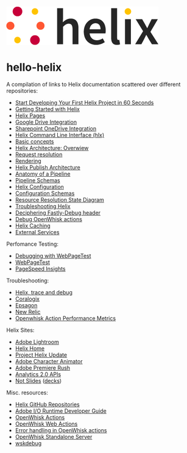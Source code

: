 <!-- 
  ~ Licensed to the Apache Software Foundation (ASF) under one or more
  ~ contributor license agreements.  See the NOTICE file distributed with
  ~ this work for additional information regarding copyright ownership.
  ~ The ASF licenses this file to You under the Apache License, Version 2.0
  ~ (the "License"); you may not use this file except in compliance with
  ~ the License.  You may obtain a copy of the License at
  ~
  ~      http://www.apache.org/licenses/LICENSE-2.0
  ~
  ~ Unless required by applicable law or agreed to in writing, software
  ~ distributed under the License is distributed on an "AS IS" BASIS,
  ~ WITHOUT WARRANTIES OR CONDITIONS OF ANY KIND, either express or implied.
  ~ See the License for the specific language governing permissions and
  ~ limitations under the License.
  -->
![helix-logo](/helix_logo.png) <!-- this image is served from this content repository -->

# hello-helix

A compilation of links to Helix documentation scattered over different repositories:

* [Start Developing Your First Helix Project in 60 Seconds](https://www.project-helix.io/)
* [Getting Started with Helix](https://github.com/adobe/helix-home/blob/master/getting-started.md)
* [Helix Pages](https://github.com/adobe/helix-pages)
* [Google Drive Integration](https://github.com/adobe/helix-pages#how-to-use-with-google-drive)
* [Sharepoint OneDrive Integration](https://github.com/adobe-private/helix-word2md#setting-up-a-shared-folder-in-onedrive)
* [Helix Command Line Interface (hlx)](https://github.com/adobe/helix-cli/blob/master/README.md)
* [Basic concepts](https://github.com/adobe/helix-cli/blob/master/docs/concepts.md)
* [Helix Architecture: Overwiew](https://github.com/adobe/helix-home/blob/master/architecture.md)
* [Request resolution](https://github.com/adobe/helix-central-deploy-action/issues/5#issuecomment-486888064)
* [Rendering](https://github.com/adobe/helix-cli/blob/master/docs/usage.md)
* [Helix Publish Architecture](https://github.com/adobe/helix-publish/tree/master/docs)
* [Anatomy of a Pipeline](https://github.com/adobe/helix-pipeline#anatomy-of-a-pipeline)
* [Pipeline Schemas](https://github.com/adobe/helix-pipeline/blob/master/docs/README.md#readme)
* [Helix Configuration](https://github.com/adobe/helix-shared/blob/master/CONFIGURATION.md#configuration-design-guide)
* [Configuration Schemas](https://github.com/adobe/helix-shared/blob/master/docs/config.schema.md)
* [Resource Resolution State Diagram](https://github.com/adobe/helix-central-deploy-action/issues/5#issuecomment-486888064)
* [Troubleshooting Helix](https://github.com/adobe/project-helix.io/blob/master/doc/general/troubleshooting.md#troubleshooting-helix)
* [Deciphering Fastly-Debug header](https://support.fastly.com/hc/en-us/community/posts/360040167211-Deciphering-Fastly-Debug-header)
* [Debug OpenWhisk actions](https://github.com/adobe/project-helix.io/blob/master/doc/general/troubleshooting.md#debug-openwhisk-action)
* [Helix Caching](https://www.project-helix.io/doc/general/shared-caching.html)
* [External Services](https://github.com/adobe/project-helix/blob/master/SERVICES.md)

Perfomance Testing:

* [Debugging with WebPageTest](https://docs.fastly.com/guides/debugging/debugging-with-webpagetest#)
* [WebPageTest](https://www.webpagetest.org/)
* [PageSpeed Insights](https://developers.google.com/speed/pagespeed/insights/)

Troubleshooting:

* [Helix, trace and debug](https://acapt.adobeio-static.net/helix-tracedebug-latest/index.html#334f2aa9ea5d41428f2aa9ea5de142d1)
* [Coralogix](https://helix.coralogix.com/#/query/logs)
* [Epsagon](https://dashboard.epsagon.com/search)
* [New Relic](https://synthetics.newrelic.com/accounts/2429334/monitors/1f629e6f-5192-405e-bcfa-eef283ed0d27)
* [Openwhisk Action Performance Metrics](https://insights-grafana-prod.adobe.io/d/Oew1lvymk/openwhisk-action-performance-metrics?var-namespace=helix&from=now-15m&to=now&orgId=1&refresh=10s)

Helix Sites:

* [Adobe Lightroom](https://lr.adobelanding.com)
* [Helix Home](https://helix-home-adobe.project-helix.page/README.html)
* [Project Helix Update](https://not-slides-davidnuescheler.project-helix.page/decks/helix-update-q3.html)
* [Adobe Character Animator](https://character-landing-davidnuescheler.project-helix.page)
* [Adobe Premiere Rush](https://rush-landing-davidnuescheler.project-helix.page)
* [Analytics 2.0 APIs](https://analytics-2-0-apis-davidnuescheler.project-helix.page/README.html)
* [Not Slides](https://not-slides-davidnuescheler.project-helix.page/decks/helix-update-q3.html) ([decks](https://drive.google.com/drive/folders/1ELX0MvQewlIGVBsTsfVBzszd18pzTaLC))

Misc. resources:

* [Helix GitHub Repositories](https://github.com/search?p=1&q=topic%3Ahelix+org%3Aadobe&type=Repositories)
* [Adobe I/O Runtime Developer Guide](https://github.com/AdobeDocs/adobeio-runtime/tree/master#adobe-io-runtime-developer-guide)
* [OpenWhisk Actions](https://github.com/apache/incubator-openwhisk/blob/master/docs/actions.md#openwhisk-actions)
* [OpenWhisk Web Actions](https://akrabat.com/openwhisk-web-actions/)
* [Error handling in OpenWhisk actions](https://akrabat.com/error-handling-in-openwhisk-actions/)
* [OpenWhisk Standalone Server](https://github.com/apache/incubator-openwhisk/tree/master/core/standalone)
* [wskdebug](https://git.corp.adobe.com/nui/wskdebug)
